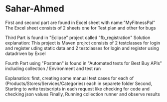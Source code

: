 # Sahar-Ahmed
First and second part are found in Excel sheet with name:"MyFitnessPal"
The Excel sheet consists of 2 sheets one for Test plan and other for bugs


Third Part is found in "Eclipse" project called "fb_registration"
Solution explanation: This project is Maven projrct consists of 2 testclasses for login and register uding static data
and 2 testclasses for login and register using datadriven by Excel


Fourth Part using "Postman" is found in "Automated tests for Best Buy APIs" including collection / Environment and test run

Explanation: first, creating some manual test cases for each of (Products/Stores/Services/Categories) each in separete folder
Second, Starting to write testscripts in each request like checking for code and checking json values
Finally, Running collection runner and observe results

